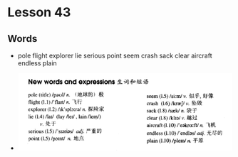 # Lesson 43

## Words

- pole flight explorer lie serious point seem crash sack clear aircraft endless plain

- ![Words](../../../Images/Part2/05/words-43.png)
